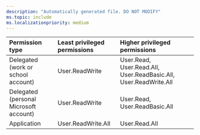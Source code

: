 ```yaml
---
description: "Automatically generated file. DO NOT MODIFY"
ms.topic: include
ms.localizationpriority: medium
---
```


|Permission type|Least privileged permissions|Higher privileged permissions|
|:---|:---|:---|
|Delegated (work or school account)|User.ReadWrite|User.Read, User.Read.All, User.ReadBasic.All, User.ReadWrite.All|
|Delegated (personal Microsoft account)|User.ReadWrite|User.Read, User.ReadBasic.All|
|Application|User.ReadWrite.All|User.Read.All|

